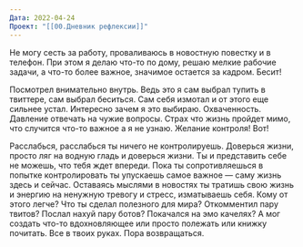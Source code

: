 ```yaml
---
Дата: 2022-04-24
Проект: "[[00.Дневник рефлексии]]"
---
```

Не могу сесть за работу, проваливаюсь в новостную повестку и в телефон. При этом я делаю что-то по дому, решаю мелкие рабочие задачи, а что-то более важное, значимое остается за кадром. Бесит!

Посмотрел внимательно внутрь. Ведь это я сам выбрал тупить в твиттере, сам выбрал беситься. Сам себя измотал и от этого еще сильнее устал. Интересно зачем я это выбираю. Охваченность. Давление отвечать на чужие вопросы. Страх что жизнь пройдет мимо, что случится что-то важное а я не узнаю. Желание контроля! Вот!

Расслабься, расслабься ты ничего не контролируешь. Доверься жизни, просто ляг на водную гладь и доверься жизни. Ты и представить себе не можешь, что тебя ждет впереди. Пока ты сопротивляешься в попытке контролировать ты упускаешь самое важное — саму жизнь здесь и сейчас. Оставаясь мыслями в новостях ты тратишь свою жизнь и энергию на ненужную тревогу и стресс, изматываешь себя. Кому от этого легче? Что ты сделал полезного для мира? Откомментил пару твитов? Послал нахуй пару ботов? Покачался на эмо качелях? А мог создать что-то вдохновляющее или просто полежать или книжку почитать. Все в твоих руках. Пора возвращаться.
